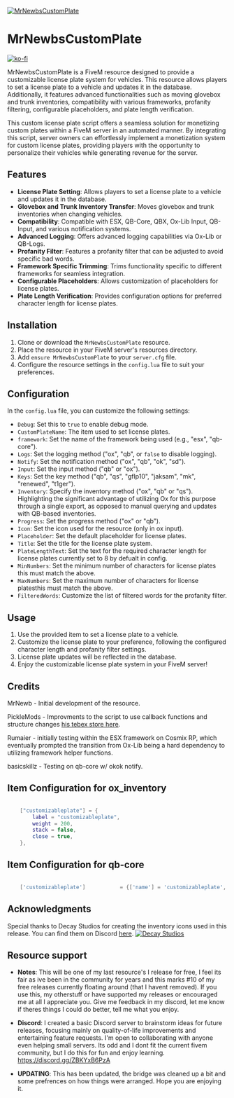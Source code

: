 [![MrNewbsCustomPlate](https://i.imgur.com/zs4H13Q.png)]([https://i.imgur.com/zs4H13Q.png](https://i.imgur.com/zs4H13Q.png))

# MrNewbsCustomPlate
[![ko-fi](https://ko-fi.com/img/githubbutton_sm.svg)](https://ko-fi.com/R5R76BIM9)

MrNewbsCustomPlate is a FiveM resource designed to provide a customizable license plate system for vehicles. 
This resource allows players to set a license plate to a vehicle and updates it in the database. 
Additionally, it features advanced functionalities such as moving glovebox and trunk inventories, compatibility with various frameworks, profanity filtering, configurable placeholders, and plate length verification.

This custom license plate script offers a seamless solution for monetizing custom plates within a FiveM server in an automated manner. 
By integrating this script, server owners can effortlessly implement a monetization system for custom license plates, providing players with the opportunity to personalize their vehicles while generating revenue for the server.
## Features

- **License Plate Setting**: Allows players to set a license plate to a vehicle and updates it in the database.
- **Glovebox and Trunk Inventory Transfer**: Moves glovebox and trunk inventories when changing vehicles.
- **Compatibility**: Compatible with ESX, QB-Core, QBX, Ox-Lib Input, QB-Input, and various notification systems.
- **Advanced Logging**: Offers advanced logging capabilities via Ox-Lib or QB-Logs.
- **Profanity Filter**: Features a profanity filter that can be adjusted to avoid specific bad words.
- **Framework Specific Trimming**: Trims functionality specific to different frameworks for seamless integration.
- **Configurable Placeholders**: Allows customization of placeholders for license plates.
- **Plate Length Verification**: Provides configuration options for preferred character length for license plates.

## Installation

1. Clone or download the `MrNewbsCustomPlate` resource.
2. Place the resource in your FiveM server's resources directory.
3. Add `ensure MrNewbsCustomPlate` to your `server.cfg` file.
4. Configure the resource settings in the `config.lua` file to suit your preferences.

## Configuration

In the `config.lua` file, you can customize the following settings:

- `Debug`: Set this to `true` to enable debug mode.
- `CustomPlateName`: The item used to set license plates.
- `framework`: Set the name of the framework being used (e.g., "esx", "qb-core").
- `Logs`: Set the logging method ("ox", "qb", or `false` to disable logging).
- `Notify`: Set the notification method ("ox", "qb", "ok", "sd").
- `Input`: Set the input method ("qb" or "ox").
- `Keys`: Set the key method ("qb", "qs", "gflp10", "jaksam", "mk", "renewed", "t1ger").
- `Inventory`: Specify the inventory method ("ox", "qb" or "qs"). Highlighting the significant advantage of utilizing Ox for this purpose through a single export, as opposed to manual querying and updates with QB-based inventories.
- `Progress`: Set the progress method ("ox" or "qb").
- `Icon`: Set the icon used for the resource (only in ox input).
- `Placeholder`: Set the default placeholder for license plates.
- `Title`: Set the title for the license plate system.
- `PlateLengthText`: Set the text for the required character length for license plates currently set to 8 by defualt in config.
- `MinNumbers`: Set the minimum number of characters for license plates this must match the above.
- `MaxNumbers`: Set the maximum number of characters for license platesthis must match the above.
- `FilteredWords`: Customize the list of filtered words for the profanity filter.

## Usage

1. Use the provided item to set a license plate to a vehicle.
2. Customize the license plate to your preference, following the configured character length and profanity filter settings.
3. License plate updates will be reflected in the database.
4. Enjoy the customizable license plate system in your FiveM server!

## Credits

MrNewb - Initial development of the resource.

PickleMods - Improvments to the script to use callback functions and structure changes [his tebex store here](https://store.picklemods.com/).

Rumaier - initially testing within the ESX framework on Cosmix RP, which eventually prompted the transition from Ox-Lib being a hard dependency to utilizing framework helper functions.

basicskillz - Testing on qb-core w/ okok notify.


## Item Configuration for ox_inventory
```lua

	["customizableplate"] = {
		label = "customizableplate",
		weight = 200,
		stack = false,
		close = true,
	},

```
## Item Configuration for qb-core
```lua

	['customizableplate'] 			= {['name'] = 'customizableplate', 			    ['label'] = 'Custom Plate', 		    		 ['weight'] = 100, 		['type'] = 'item', 		['image'] = 'customizableplate.png',								['unique'] = true, 	['useable'] = true, 		['shouldClose'] = true,	   ['combinable'] = nil,                     ['description'] = 'Custom Plate for setting a new plate to a vehicle'},

```

## Acknowledgments

Special thanks to Decay Studios for creating the inventory icons used in this release. You can find them on Discord [here](https://discord.gg/yDXZwZPjdN).
[![Decay Studios](https://i.imgur.com/a6n1J4u.png)]([https://i.imgur.com/a6n1J4u.png](https://i.imgur.com/a6n1J4u.png))

## Resource support
- **Notes**: This will be one of my last resource's I release for free, I feel its fair as ive been in the community for years and this marks #10 of my free releases currently floating around (that I havent removed). If you use this, my otherstuff or have supported my releases or encouraged me at all I appreciate you. Give me feedback in my discord, let me know if theres things I could do better, tell me what you enjoy.

- **Discord**: I created a basic Discord server to brainstorm ideas for future releases, focusing mainly on quality-of-life improvements and entertaining feature requests. I'm open to collaborating with anyone even helping small servers. Its odd and I dont fit the current fivem community, but I do this for fun and enjoy learning.
https://discord.gg/ZBKYxB6PzA


- **UPDATING**: This has been updated, the bridge was cleaned up a bit and some prefrences on how things were arranged. Hope you are enjoying it.